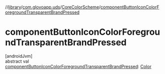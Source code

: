 //[library](../../../index.md)/[com.glovoapp.uds](../index.md)/[CoreColorScheme](index.md)/[componentButtonIconColorForegroundTransparentBrandPressed](component-button-icon-color-foreground-transparent-brand-pressed.md)

# componentButtonIconColorForegroundTransparentBrandPressed

[androidJvm]\
abstract val [componentButtonIconColorForegroundTransparentBrandPressed](component-button-icon-color-foreground-transparent-brand-pressed.md): [Color](https://developer.android.com/reference/kotlin/androidx/compose/ui/graphics/Color.html)
